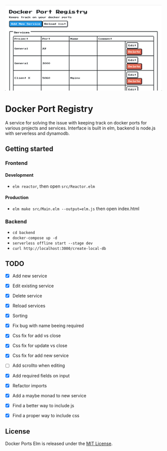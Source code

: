 ![Docker Port Registry](https://raw.githubusercontent.com/marteinn/Docker-Ports-Elm/develop/screenshot.png)


# Docker Port Registry

A service for solving the issue with keeping track on docker ports for various projects and services. Interface is built in elm, backend is node.js with serverless and dynamodb.


## Getting started

### Frontend

#### Development
- `elm reactor`, then open `src/Reactor.elm`

#### Production
- `elm make src/Main.elm --output=elm.js` then open index.html

### Backend
- `cd backend`
- `docker-compose up -d`
- `serverless offline start --stage dev`
- `curl http://localhost:3000/create-local-db`


## TODO
- [x] Add new service
- [x] Edit existing service
- [x] Delete service
- [x] Reload services
- [x] Sorting
- [x] Fix bug with name beeing required
- [x] Css fix for add vs close
- [x] Css fix for update vs close
- [x] Css fix for add new service
- [ ] Add scrollto when editing
- [x] Add required fields on input
- [x] Refactor imports
- [x] Add a maybe monad to new service
- [x] Find a better way to include js
- [x] Find a proper way to include css


## License

Docker Ports Elm is released under the [MIT License](http://www.opensource.org/licenses/MIT).
